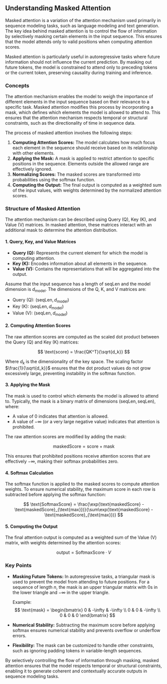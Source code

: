 ## Understanding Masked Attention

Masked attention is a variation of the attention mechanism used primarily in sequence modeling tasks, such as language modeling and text generation. The key idea behind masked attention is to control the flow of information by selectively masking certain elements in the input sequence. This ensures that the model attends only to valid positions when computing attention scores.

Masked attention is particularly useful in autoregressive tasks where future information should not influence the current prediction. By masking out future tokens, the model is constrained to attend only to preceding tokens or the current token, preserving causality during training and inference.

### Concepts

The attention mechanism enables the model to weigh the importance of different elements in the input sequence based on their relevance to a specific task. Masked attention modifies this process by incorporating a mask, which defines which elements the model is allowed to attend to. This ensures that the attention mechanism respects temporal or structural constraints, such as the directionality of time in sequence data.

The process of masked attention involves the following steps:

1. **Computing Attention Scores:** The model calculates how much focus each element in the sequence should receive based on its relationship with other elements.
2. **Applying the Mask:** A mask is applied to restrict attention to specific positions in the sequence. Elements outside the allowed range are effectively ignored.
3. **Normalizing Scores:** The masked scores are transformed into probabilities using the softmax function.
4. **Computing the Output:** The final output is computed as a weighted sum of the input values, with weights determined by the normalized attention scores.

### Structure of Masked Attention

The attention mechanism can be described using Query (Q), Key (K), and Value (V) matrices. In masked attention, these matrices interact with an additional mask to determine the attention distribution.

#### 1. Query, Key, and Value Matrices

- **Query (Q):** Represents the current element for which the model is computing attention.
- **Key (K):** Encodes information about all elements in the sequence.
- **Value (V):** Contains the representations that will be aggregated into the output.

Assume that the input sequence has a length of $\text{seqLen}$ and the model dimension is $d_{\text{model}}$. The dimensions of the Q, K, and V matrices are:

- Query (Q): $(\text{seqLen}, d_{\text{model}})$
- Key (K): $(\text{seqLen}, d_{\text{model}})$
- Value (V): $(\text{seqLen}, d_{\text{model}})$

#### 2. Computing Attention Scores

The raw attention scores are computed as the scaled dot product between the Query (Q) and Key (K) matrices:

$$
\text{score} = \frac{QK^T}{\sqrt{d_k}}
$$

Where $d_k$ is the dimensionality of the key space. The scaling factor $\frac{1}{\sqrt{d_k}}$ ensures that the dot product values do not grow excessively large, preventing instability in the softmax function.

#### 3. Applying the Mask

The mask is used to control which elements the model is allowed to attend to. Typically, the mask is a binary matrix of dimensions $(\text{seqLen}, \text{seqLen})$, where:

- A value of 0 indicates that attention is allowed.
- A value of $-\infty$ (or a very large negative value) indicates that attention is prohibited.

The raw attention scores are modified by adding the mask:

$$
\text{maskedScore} = \text{score} + \text{mask}
$$

This ensures that prohibited positions receive attention scores that are effectively $-\infty$, making their softmax probabilities zero.

#### 4. Softmax Calculation

The softmax function is applied to the masked scores to compute attention weights. To ensure numerical stability, the maximum score in each row is subtracted before applying the softmax function:

$$
\text{SoftmaxScore} = \frac{\exp(\text{maskedScore} - \text{maskedScore}_{\text{max}})}{\sum\exp(\text{maskedScore} - \text{maskedScore}_{\text{max}})}
$$

#### 5. Computing the Output

The final attention output is computed as a weighted sum of the Value (V) matrix, with weights determined by the attention scores:

$$
\text{output} = \text{SoftmaxScore} \cdot V
$$

### Key Points

- **Masking Future Tokens:** In autoregressive tasks, a triangular mask is used to prevent the model from attending to future positions. For a sequence of length $n$, the mask is an upper triangular matrix with 0s in the lower triangle and $-\infty$ in the upper triangle.

  Example:
  $$
  \text{mask} = \begin{bmatrix}
  0 & -\infty & -\infty \\
  0 & 0 & -\infty \\
  0 & 0 & 0
  \end{bmatrix}
  $$

- **Numerical Stability:** Subtracting the maximum score before applying softmax ensures numerical stability and prevents overflow or underflow errors.
- **Flexibility:** The mask can be customized to handle other constraints, such as ignoring padding tokens in variable-length sequences.

By selectively controlling the flow of information through masking, masked attention ensures that the model respects temporal or structural constraints, enabling it to generate coherent and contextually accurate outputs in sequence modeling tasks.
